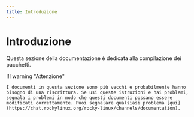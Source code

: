 ```yaml
---
title: Introduzione
---
```


# Introduzione

Questa sezione della documentazione è dedicata alla compilazione dei pacchetti.

!!! warning "Attenzione"

    I documenti in questa sezione sono più vecchi e probabilmente hanno bisogno di una riscrittura. Se usi queste istruzioni e hai problemi, segnala i problemi in modo che questi documenti possano essere modificati correttamente. Puoi segnalare qualsiasi problema [qui](https://chat.rockylinux.org/rocky-linux/channels/documentation).
